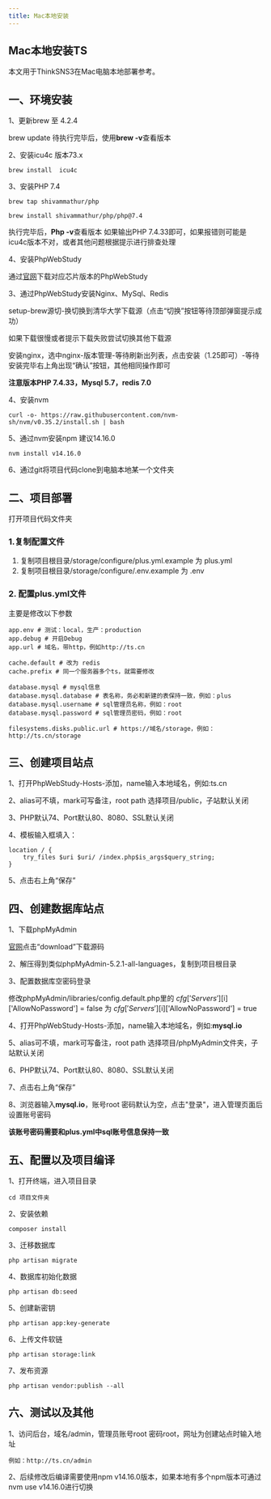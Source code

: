 ```yaml
---
title: Mac本地安装
---
```


## **Mac本地安装TS**

本文用于ThinkSNS3在Mac电脑本地部署参考。



## 一、环境安装

1、更新brew 至 4.2.4

brew update 待执行完毕后，使用**brew -v**查看版本

2、安装icu4c 版本73.x

```text
brew install  icu4c
```

3、安装PHP 7.4

```text
brew tap shivammathur/php

brew install shivammathur/php/php@7.4
```

执行完毕后，**Php -v**查看版本
如果输出PHP 7.4.33即可，如果报错则可能是icu4c版本不对，或者其他问题根据提示进行排查处理

4、安装PhpWebStudy

通过[官网](https://www.macphpstudy.com/help-1-1.html)下载对应芯片版本的PhpWebStudy

3、通过PhpWebStudy安装Nginx、MySql、Redis

setup-brew源切-换切换到清华大学下载源（点击“切换”按钮等待顶部弹窗提示成功）

如果下载很慢或者提示下载失败尝试切换其他下载源

安装nginx，选中nginx-版本管理-等待刷新出列表，点击安装（1.25即可）-等待安装完毕右上角出现“确认”按钮，其他相同操作即可

**注意版本PHP 7.4.33，Mysql 5.7，redis 7.0**


4、安装nvm

```text
curl -o- https://raw.githubusercontent.com/nvm-sh/nvm/v0.35.2/install.sh | bash
```

5、通过nvm安装npm 建议14.16.0

```text
nvm install v14.16.0
```

6、通过git将项目代码clone到电脑本地某一个文件夹



## 二、项目部署
打开项目代码文件夹

### 1.复制配置文件

1. 复制项目根目录/storage/configure/plus.yml.example 为 plus.yml
2. 复制项目根目录/storage/configure/.env.example 为 .env

### 2. 配置plus.yml文件

主要是修改以下参数

```text
app.env # 测试：local，生产：production
app.debug # 开启Debug
app.url # 域名，带http，例如http://ts.cn

cache.default # 改为 redis
cache.prefix # 同一个服务器多个ts，就需要修改

database.mysql # mysql信息
database.mysql.database # 表名称，务必和新建的表保持一致，例如：plus
database.mysql.username # sql管理员名称，例如：root
database.mysql.password # sql管理员密码，例如：root

filesystems.disks.public.url # https://域名/storage，例如：http://ts.cn/storage
```



## 三、创建项目站点

1、打开PhpWebStudy-Hosts-添加，name输入本地域名，例如:ts.cn

2、alias可不填，mark可写备注，root path 选择项目/public，子站默认关闭

3、PHP默认74、Port默认80、8080、SSL默认关闭

4、模板输入框填入：

```
location / {
	try_files $uri $uri/ /index.php$is_args$query_string;
}
```

5、点击右上角“保存”



## 四、创建数据库站点

1、下载phpMyAdmin

[官网](https://www.phpmyadmin.net/)点击“download”下载源码

2、解压得到类似phpMyAdmin-5.2.1-all-languages，复制到项目根目录

3、配置数据库空密码登录

修改phpMyAdmin/libraries/config.default.php里的 $cfg['Servers'][$i]['AllowNoPassword'] = false 为 $cfg['Servers'][$i]['AllowNoPassword'] = true

4、打开PhpWebStudy-Hosts-添加，name输入本地域名，例如:**mysql.io**

5、alias可不填，mark可写备注，root path 选择项目/phpMyAdmin文件夹，子站默认关闭

6、PHP默认74、Port默认80、8080、SSL默认关闭

7、点击右上角“保存”

8、浏览器输入**mysql.io**，账号root 密码默认为空，点击"登录"，进入管理页面后设置账号密码

**该账号密码需要和plus.yml中sql账号信息保持一致**



## 五、配置以及项目编译

1、打开终端，进入项目目录

```
cd 项目文件夹 
```

2、安装依赖

```text
composer install
```

3、迁移数据库  

```text
php artisan migrate
```

4、数据库初始化数据 

```text
php artisan db:seed
```

5、创建新密钥

```text
php artisan app:key-generate
```

6、上传文件软链 

```text
php artisan storage:link
```

7、发布资源

```text
php artisan vendor:publish --all
```



## 六、测试以及其他

1、访问后台，域名/admin，管理员账号root 密码root，网址为创建站点时输入地址

```text
例如：http://ts.cn/admin
```

2、后续修改后编译需要使用npm v14.16.0版本，如果本地有多个npm版本可通过nvm use v14.16.0进行切换
